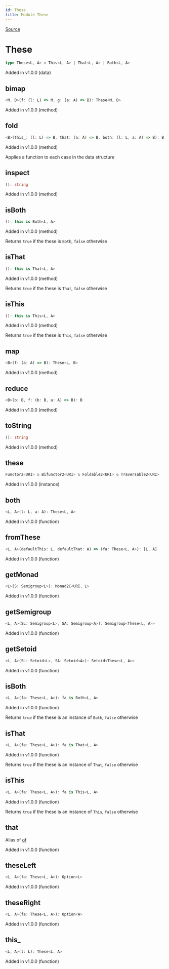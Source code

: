 ```yaml
---
id: These
title: Module These
---
```


[Source](https://github.com/gcanti/fp-ts/blob/master/src/These.ts)

# These

```ts
type These<L, A> = This<L, A> | That<L, A> | Both<L, A>
```

Added in v1.0.0 (data)

## bimap

```ts
<M, B>(f: (l: L) => M, g: (a: A) => B): These<M, B>
```

Added in v1.0.0 (method)

## fold

```ts
<B>(this_: (l: L) => B, that: (a: A) => B, both: (l: L, a: A) => B): B
```

Added in v1.0.0 (method)

Applies a function to each case in the data structure

## inspect

```ts
(): string
```

Added in v1.0.0 (method)

## isBoth

```ts
(): this is Both<L, A>
```

Added in v1.0.0 (method)

Returns `true` if the these is `Both`, `false` otherwise

## isThat

```ts
(): this is That<L, A>
```

Added in v1.0.0 (method)

Returns `true` if the these is `That`, `false` otherwise

## isThis

```ts
(): this is This<L, A>
```

Added in v1.0.0 (method)

Returns `true` if the these is `This`, `false` otherwise

## map

```ts
<B>(f: (a: A) => B): These<L, B>
```

Added in v1.0.0 (method)

## reduce

```ts
<B>(b: B, f: (b: B, a: A) => B): B
```

Added in v1.0.0 (method)

## toString

```ts
(): string
```

Added in v1.0.0 (method)

## these

```ts
Functor2<URI> & Bifunctor2<URI> & Foldable2<URI> & Traversable2<URI>
```

Added in v1.0.0 (instance)

## both

```ts
<L, A>(l: L, a: A): These<L, A>
```

Added in v1.0.0 (function)

## fromThese

```ts
<L, A>(defaultThis: L, defaultThat: A) => (fa: These<L, A>): [L, A]
```

Added in v1.0.0 (function)

## getMonad

```ts
<L>(S: Semigroup<L>): Monad2C<URI, L>
```

Added in v1.0.0 (function)

## getSemigroup

```ts
<L, A>(SL: Semigroup<L>, SA: Semigroup<A>): Semigroup<These<L, A>>
```

Added in v1.0.0 (function)

## getSetoid

```ts
<L, A>(SL: Setoid<L>, SA: Setoid<A>): Setoid<These<L, A>>
```

Added in v1.0.0 (function)

## isBoth

```ts
<L, A>(fa: These<L, A>): fa is Both<L, A>
```

Added in v1.0.0 (function)

Returns `true` if the these is an instance of `Both`, `false` otherwise

## isThat

```ts
<L, A>(fa: These<L, A>): fa is That<L, A>
```

Added in v1.0.0 (function)

Returns `true` if the these is an instance of `That`, `false` otherwise

## isThis

```ts
<L, A>(fa: These<L, A>): fa is This<L, A>
```

Added in v1.0.0 (function)

Returns `true` if the these is an instance of `This`, `false` otherwise

## that

Alias of [of](#of)

Added in v1.0.0 (function)

## theseLeft

```ts
<L, A>(fa: These<L, A>): Option<L>
```

Added in v1.0.0 (function)

## theseRight

```ts
<L, A>(fa: These<L, A>): Option<A>
```

Added in v1.0.0 (function)

## this\_

```ts
<L, A>(l: L): These<L, A>
```

Added in v1.0.0 (function)
